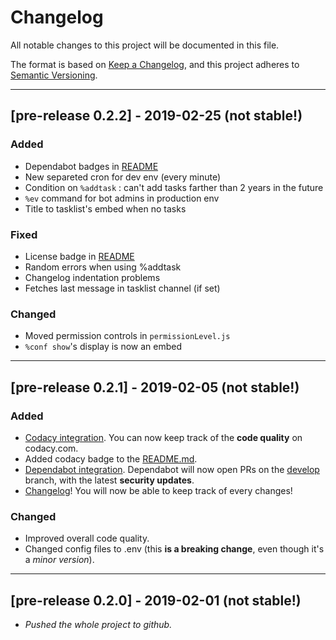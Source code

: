 # Changelog
All notable changes to this project will be documented in this file.

The format is based on [Keep a Changelog](https://keepachangelog.com/en/1.0.0/),
and this project adheres to [Semantic Versioning](https://semver.org/spec/v2.0.0.html).

---

## [pre-release 0.2.2] - 2019-02-25 (not stable!)
### Added
- Dependabot badges in [README](https://github.com/Woosy/CalendarBot#readme)
- New separeted cron for dev env (every minute)
- Condition on `%addtask` : can't add tasks farther than 2 years in the future
- `%ev` command for bot admins in production env
- Title to tasklist's embed when no tasks 

### Fixed
- License badge in [README](https://github.com/Woosy/CalendarBot#readme)
- Random errors when using %addtask
- Changelog indentation problems
- Fetches last message in tasklist channel (if set)

### Changed
- Moved permission controls in `permissionLevel.js`
- `%conf show`'s display is now an embed

---

## [pre-release 0.2.1] - 2019-02-05 (not stable!)
### Added
- [Codacy integration](https://app.codacy.com/project/arthur-woosy/CalendarBot/dashboard?branchId=11150184). You can now keep track of the **code quality** on codacy.com.
- Added codacy badge to the [README.md](https://github.com/Woosy/CalendarBot/blob/master/README.md).
- [Dependabot integration](https://dependabot.com). Dependabot will now open PRs on the [develop](https://github.com/Woosy/CalendarBot/tree/develop) branch, with the latest **security updates**.
- [Changelog](https://github.com/Woosy/CalendarBot/blob/develop/CHANGELOG.md)! You will now be able to keep track of every changes!

### Changed
- Improved overall code quality.
- Changed config files to .env (this **is a breaking change**, even though it's a *minor version*).

---

## [pre-release 0.2.0] - 2019-02-01 (not stable!)
- *Pushed the whole project to github.*
